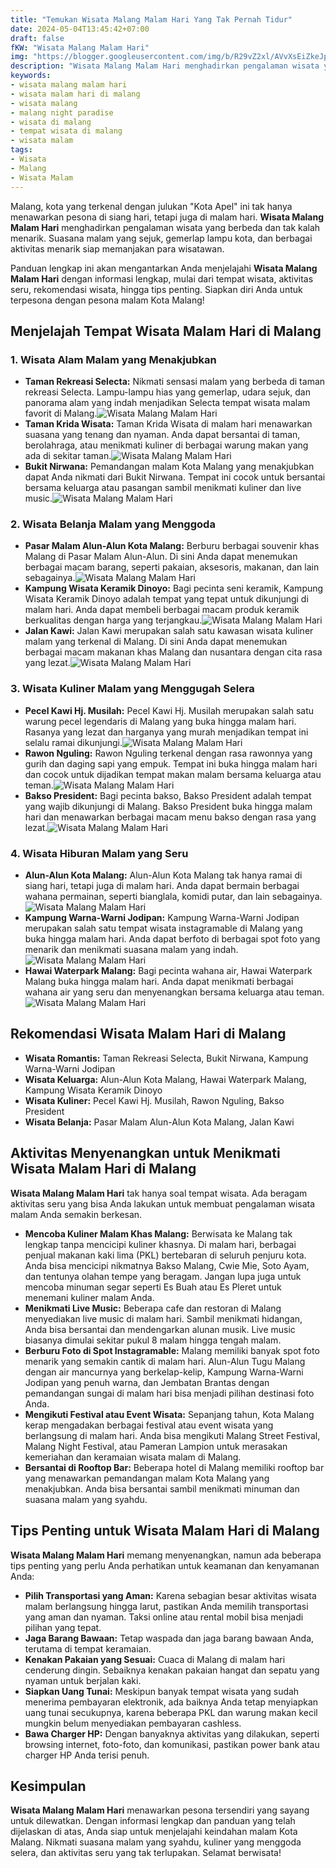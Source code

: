 ```yaml
---
title: "Temukan Wisata Malang Malam Hari Yang Tak Pernah Tidur"
date: 2024-05-04T13:45:42+07:00
draft: false
fKW: "Wisata Malang Malam Hari"
img: "https://blogger.googleusercontent.com/img/b/R29vZ2xl/AVvXsEiZkeJpdvonCX2Tm8A4kZEkJo3ojYV2MkwL_EaUH3YP1Cs-2S1WoWmRFBjI37YaYSBZQFQsmDRcHD9rJGepwGsuSq9eHfDmy08jEaUBWixRbIM3AJm3-fs9tUSAPHosUbrNfVJh4q8aTXjY8UV1-6DPLPdh9EY71D9d0-1tNfdd0RZ8v5kuQD3A2gDa7Gc/s480/Taman%20Rekreasi%20Selecta%20Malang.jpeg"
description: "Wisata Malang Malam Hari menghadirkan pengalaman wisata yang berbeda dan tak kalah menarik. Suasana malam yang sejuk, gemerlap lampu kota, dan"
keywords:
- wisata malang malam hari
- wisata malam hari di malang
- wisata malang
- malang night paradise
- wisata di malang
- tempat wisata di malang
- wisata malam
tags:
- Wisata
- Malang
- Wisata Malam
---
```


Malang, kota yang terkenal dengan julukan "Kota Apel" ini tak hanya menawarkan pesona di siang hari, tetapi juga di malam hari. **Wisata Malang Malam Hari** menghadirkan pengalaman wisata yang berbeda dan tak kalah menarik. Suasana malam yang sejuk, gemerlap lampu kota, dan berbagai aktivitas menarik siap memanjakan para wisatawan.

Panduan lengkap ini akan mengantarkan Anda menjelajahi **Wisata Malang Malam Hari** dengan informasi lengkap, mulai dari tempat wisata, aktivitas seru, rekomendasi wisata, hingga tips penting. Siapkan diri Anda untuk terpesona dengan pesona malam Kota Malang!

Menjelajah Tempat Wisata Malam Hari di Malang
---------------------------------------------

### 1\. Wisata Alam Malam yang Menakjubkan

*   **Taman Rekreasi Selecta:** Nikmati sensasi malam yang berbeda di taman rekreasi Selecta. Lampu-lampu hias yang gemerlap, udara sejuk, dan panorama alam yang indah menjadikan Selecta tempat wisata malam favorit di Malang.![Wisata Malang Malam Hari](https://blogger.googleusercontent.com/img/b/R29vZ2xl/AVvXsEiZkeJpdvonCX2Tm8A4kZEkJo3ojYV2MkwL_EaUH3YP1Cs-2S1WoWmRFBjI37YaYSBZQFQsmDRcHD9rJGepwGsuSq9eHfDmy08jEaUBWixRbIM3AJm3-fs9tUSAPHosUbrNfVJh4q8aTXjY8UV1-6DPLPdh9EY71D9d0-1tNfdd0RZ8v5kuQD3A2gDa7Gc/s480/Taman%20Rekreasi%20Selecta%20Malang.jpeg)
*   **Taman Krida Wisata:** Taman Krida Wisata di malam hari menawarkan suasana yang tenang dan nyaman. Anda dapat bersantai di taman, berolahraga, atau menikmati kuliner di berbagai warung makan yang ada di sekitar taman.![Wisata Malang Malam Hari](https://blogger.googleusercontent.com/img/b/R29vZ2xl/AVvXsEhZvrso7WdE17ywHStJo4dEHwO0WOf2O5NoakX8tHnTgPupoHxSw3QrbkUMIyoL76Ur2fsaUv3Yqgy0hDG3O0wotXtdP7UI7x-IKmNKh-fkDntCQ7cYMcsoY0Cm1bzMSgMw3dgy5eDLCE1T67kQcaPsyP6Dv6qTZTW_-L9ZO021U9AlEXjJ1RskQcWW7vI/s480/Taman%20Krida%20Wisata%20Malang.jpeg)
*   **Bukit Nirwana:** Pemandangan malam Kota Malang yang menakjubkan dapat Anda nikmati dari Bukit Nirwana. Tempat ini cocok untuk bersantai bersama keluarga atau pasangan sambil menikmati kuliner dan live music.![Wisata Malang Malam Hari](https://blogger.googleusercontent.com/img/b/R29vZ2xl/AVvXsEiOZSEEJDm0Z46oLttl1KWiH7s5eHgXuygX59H2zqlhl5D2VgH2elUWGARXe__8EOprnn6A4FQVWjIB6NDw3JZvOcytMFNdIg6fCdAHa0W6gORwuVaXHCDQS0BOzwK8PgJhQKpr6V4DRR-_i2ksTJEj0A3_2OOFoXsmYiz6huVVwkoy4vi_uVQ9qwVIFSc/s480/Bukit%20Nirwana%20Malang.jpeg)

### 2\. Wisata Belanja Malam yang Menggoda

*   **Pasar Malam Alun-Alun Kota Malang:** Berburu berbagai souvenir khas Malang di Pasar Malam Alun-Alun. Di sini Anda dapat menemukan berbagai macam barang, seperti pakaian, aksesoris, makanan, dan lain sebagainya.![Wisata Malang Malam Hari](https://blogger.googleusercontent.com/img/b/R29vZ2xl/AVvXsEgsQDaGL9umFA03jCqzLZoTn5M6tQQg0FBnyiOyXqwW45i-tyHE918py39QKIb4Mo3IomeIIkpwNHO8B1GxWp3PRt7ielnIBtf1KKOCEJer4lFpmdd0ISJ7OpbivfBcFb9mwDO95L0AYeOviQrfXDjwCB7s79mf9Kek0eeP1EUJL6K7CFxAkhWevdIdv2k/s480/Pasar%20Malam%20AlunAlun%20Kota%20Malang.jpeg)
*   **Kampung Wisata Keramik Dinoyo:** Bagi pecinta seni keramik, Kampung Wisata Keramik Dinoyo adalah tempat yang tepat untuk dikunjungi di malam hari. Anda dapat membeli berbagai macam produk keramik berkualitas dengan harga yang terjangkau.![Wisata Malang Malam Hari](https://blogger.googleusercontent.com/img/b/R29vZ2xl/AVvXsEiZfpysvGpT7kmKxfDviyK_7mJNm0AmSlj0-SHcJh8M5jcd6s31KTXAZGwAcFIJR-RxLCJxqh_w20oNyBAQKKTib0cg_Gxagkm_ImI3uFeMj47pCpPLJ9Kztg12LbPEZSdtpAtVKAQGYNuN4rUwG0Km4LRLQozetZZcC868PrBH7DwgeKIw7WyBFmvtGF4/s480/Kampung%20Wisata%20Keramik%20Dinoyo%20Malang.jpeg)
*   **Jalan Kawi:** Jalan Kawi merupakan salah satu kawasan wisata kuliner malam yang terkenal di Malang. Di sini Anda dapat menemukan berbagai macam makanan khas Malang dan nusantara dengan cita rasa yang lezat.![Wisata Malang Malam Hari](https://blogger.googleusercontent.com/img/b/R29vZ2xl/AVvXsEjPnm6sf1xCNA9B2j4HS7N6a_jHwD_QxEJ6s7SGtbtKv-AxvLEATfteLKDwQiSFekTzP5veq5grGo8jutyq_YsGcXxvZA5X2bHlMPOdhpKDCE8b1ISl_iHzUJYyibzVqE5qlRv5KUHg5iQAkVx1AgmS1rT9px84fU9uje3GUNQU3-X3u0ahQUawjtTjjC0/s480/Jalan%20Kawi%20Malang.jpeg)

### 3\. Wisata Kuliner Malam yang Menggugah Selera

*   **Pecel Kawi Hj. Musilah:** Pecel Kawi Hj. Musilah merupakan salah satu warung pecel legendaris di Malang yang buka hingga malam hari. Rasanya yang lezat dan harganya yang murah menjadikan tempat ini selalu ramai dikunjungi.![Wisata Malang Malam Hari](https://blogger.googleusercontent.com/img/b/R29vZ2xl/AVvXsEgXI7LagdUVQDi7JYzSaUFJaOYllshgSECStePnYePdLbNerKAfQcDJLS8Ay8Ai3ThqHph_91bOBGj71B6dYKWVP0s-RS9t9tisxEf9msfigUi87ieEi0sv6Qr75Wa1Icajj9Cye7b9abLz_3SyzRLcViTjU9kH5aQEsB3NZMyCeQk2gUmLKt-ErIVGjEk/s480/Pecel%20Kawi%20Hj.%20Musilah%20Malang.jpeg)
*   **Rawon Nguling:** Rawon Nguling terkenal dengan rasa rawonnya yang gurih dan daging sapi yang empuk. Tempat ini buka hingga malam hari dan cocok untuk dijadikan tempat makan malam bersama keluarga atau teman.![Wisata Malang Malam Hari](https://blogger.googleusercontent.com/img/b/R29vZ2xl/AVvXsEiuUxtZPQ-pGX8wJLGTEtf1QYwmysQKlffJQ3bVkzftCj3OTdfv6TMt8PlJk3TfGezUeRoj6QTB97Mz8t_faX1ic_NtMR_IvtX_5x2bcGheg6qnN8drHNmkS0I-mhpnanrrT1-H3gX0yCWJfQ6PdU6AWuDjWUFTz7b0hgLFLaAgYm4gMz8rkN6arkNaug8/s480/Rawon%20Nguling%20Malang.jpeg)
*   **Bakso President:** Bagi pecinta bakso, Bakso President adalah tempat yang wajib dikunjungi di Malang. Bakso President buka hingga malam hari dan menawarkan berbagai macam menu bakso dengan rasa yang lezat.![Wisata Malang Malam Hari](https://blogger.googleusercontent.com/img/b/R29vZ2xl/AVvXsEi6TM5B48YdrtX7MXJRv5KmdfcqRdXLtyt4rqdh_ULgcVfFj_UVibBWEQu4GIQZk3K88Tf5e3tuMPV-llGfDBTzMaM8MGeomDU_H0iJlH4OXx-AVJee9UOmXQ3L86AZsFpGxrPkDXxdGwArkSnPlbespU-udZgfRKkMYGZkUKuYsX1ysdcfH73ifXASDMw/s480/Bakso%20President%20Malang.jpeg)

### 4\. Wisata Hiburan Malam yang Seru

*   **Alun-Alun Kota Malang:** Alun-Alun Kota Malang tak hanya ramai di siang hari, tetapi juga di malam hari. Anda dapat bermain berbagai wahana permainan, seperti bianglala, komidi putar, dan lain sebagainya.![Wisata Malang Malam Hari](https://blogger.googleusercontent.com/img/b/R29vZ2xl/AVvXsEjdAimaiVB-9QSwYZeOq6xNgH-dzhyphenhyphen0nnkyZ_XSLE_-e9I8gqlh_lR_TZfLEW51Ltzw-zRusVKi2zJZjxh8ZoV6NbSS4Dt1SWZCpGGc4FL0ULGunXTDvvEC64xG-s_syTw2BYHpQJOiT0XsK1TVmZnUj-7h2yNvdMFz5Ri-cjCVV_EByKa86uJmEcdn1b4/s480/AlunAlun%20Kota%20Malang.jpeg)
*   **Kampung Warna-Warni Jodipan:** Kampung Warna-Warni Jodipan merupakan salah satu tempat wisata instagramable di Malang yang buka hingga malam hari. Anda dapat berfoto di berbagai spot foto yang menarik dan menikmati suasana malam yang indah.![Wisata Malang Malam Hari](https://blogger.googleusercontent.com/img/b/R29vZ2xl/AVvXsEjHDkO1ccDnXxN6uVTjf0TR36yd97iH79CTrJmFBbSjnqi7fOmVo5x23DW3JXrdwokMB4WDqaVgwhDZrzMT0adlDbEHHUdKE66z2thJvvvGKaazskk1wUsyUo1Q2L1kY2tN8iJ7Oax1bCIynutw_YJp2ZmT6REokRlSPIj0Mj8dgIjoINcIFvy-EqiBjZY/s480/Kampung%20WarnaWarni%20Jodipan%20Malang.jpeg)
*   **Hawai Waterpark Malang:** Bagi pecinta wahana air, Hawai Waterpark Malang buka hingga malam hari. Anda dapat menikmati berbagai wahana air yang seru dan menyenangkan bersama keluarga atau teman.![Wisata Malang Malam Hari](https://blogger.googleusercontent.com/img/b/R29vZ2xl/AVvXsEhVMWB9ICBPjl8NXJWrBkE7KPAUn4ouZpQ5hHvz3EDMI0D0xOuVNFfr6fEc88KDg2laJi_e1DgYWqRQqGg9xaShlqJmUEoTGM1GEJXQ30sXObftFjNp93SUVp8KSYA526OT7ZeHnl7CUvnPHSvbgl4_Bjk2rE-7sdOHUlzSfQb487FNEPcgH2hycewPb2w/s480/Hawai%20Waterpark%20Malang.jpeg)

Rekomendasi Wisata Malam Hari di Malang
---------------------------------------

*   **Wisata Romantis:** Taman Rekreasi Selecta, Bukit Nirwana, Kampung Warna-Warni Jodipan
*   **Wisata Keluarga:** Alun-Alun Kota Malang, Hawai Waterpark Malang, Kampung Wisata Keramik Dinoyo
*   **Wisata Kuliner:** Pecel Kawi Hj. Musilah, Rawon Nguling, Bakso President
*   **Wisata Belanja:** Pasar Malam Alun-Alun Kota Malang, Jalan Kawi

Aktivitas Menyenangkan untuk Menikmati Wisata Malam Hari di Malang
------------------------------------------------------------------

**Wisata Malang Malam Hari** tak hanya soal tempat wisata. Ada beragam aktivitas seru yang bisa Anda lakukan untuk membuat pengalaman wisata malam Anda semakin berkesan.

*   **Mencoba Kuliner Malam Khas Malang:** Berwisata ke Malang tak lengkap tanpa mencicipi kuliner khasnya. Di malam hari, berbagai penjual makanan kaki lima (PKL) bertebaran di seluruh penjuru kota. Anda bisa mencicipi nikmatnya Bakso Malang, Cwie Mie, Soto Ayam, dan tentunya olahan tempe yang beragam. Jangan lupa juga untuk mencoba minuman segar seperti Es Buah atau Es Pleret untuk menemani kuliner malam Anda.
*   **Menikmati Live Music:** Beberapa cafe dan restoran di Malang menyediakan live music di malam hari. Sambil menikmati hidangan, Anda bisa bersantai dan mendengarkan alunan musik. Live music biasanya dimulai sekitar pukul 8 malam hingga tengah malam.
*   **Berburu Foto di Spot Instagramable:** Malang memiliki banyak spot foto menarik yang semakin cantik di malam hari. Alun-Alun Tugu Malang dengan air mancurnya yang berkelap-kelip, Kampung Warna-Warni Jodipan yang penuh warna, dan Jembatan Brantas dengan pemandangan sungai di malam hari bisa menjadi pilihan destinasi foto Anda.
*   **Mengikuti Festival atau Event Wisata:** Sepanjang tahun, Kota Malang kerap mengadakan berbagai festival atau event wisata yang berlangsung di malam hari. Anda bisa mengikuti Malang Street Festival, Malang Night Festival, atau Pameran Lampion untuk merasakan kemeriahan dan keramaian wisata malam di Malang.
*   **Bersantai di Rooftop Bar:** Beberapa hotel di Malang memiliki rooftop bar yang menawarkan pemandangan malam Kota Malang yang menakjubkan. Anda bisa bersantai sambil menikmati minuman dan suasana malam yang syahdu.

Tips Penting untuk Wisata Malam Hari di Malang
----------------------------------------------

**Wisata Malang Malam Hari** memang menyenangkan, namun ada beberapa tips penting yang perlu Anda perhatikan untuk keamanan dan kenyamanan Anda:

*   **Pilih Transportasi yang Aman:** Karena sebagian besar aktivitas wisata malam berlangsung hingga larut, pastikan Anda memilih transportasi yang aman dan nyaman. Taksi online atau rental mobil bisa menjadi pilihan yang tepat.
*   **Jaga Barang Bawaan:** Tetap waspada dan jaga barang bawaan Anda, terutama di tempat keramaian.
*   **Kenakan Pakaian yang Sesuai:** Cuaca di Malang di malam hari cenderung dingin. Sebaiknya kenakan pakaian hangat dan sepatu yang nyaman untuk berjalan kaki.
*   **Siapkan Uang Tunai:** Meskipun banyak tempat wisata yang sudah menerima pembayaran elektronik, ada baiknya Anda tetap menyiapkan uang tunai secukupnya, karena beberapa PKL dan warung makan kecil mungkin belum menyediakan pembayaran cashless.
*   **Bawa Charger HP:** Dengan banyaknya aktivitas yang dilakukan, seperti browsing internet, foto-foto, dan komunikasi, pastikan power bank atau charger HP Anda terisi penuh.

Kesimpulan
----------

**Wisata Malang Malam Hari** menawarkan pesona tersendiri yang sayang untuk dilewatkan. Dengan informasi lengkap dan panduan yang telah dijelaskan di atas, Anda siap untuk menjelajahi keindahan malam Kota Malang. Nikmati suasana malam yang syahdu, kuliner yang menggoda selera, dan aktivitas seru yang tak terlupakan. Selamat berwisata!